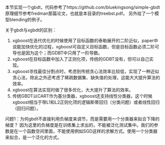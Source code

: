 本节实现一个gbdt，代码参考了https://github.com/bluekingsong/simple-gbdt 原理细节参考fredman那篇论文，也就是本目录的treebst.pdf。
另外给了一个模型blending的例子。

关于gbdt与xgbdt的区别：
1. xgboost在迭代优化的时候使用了目标函数的泰勒展开的二阶近似，paper中说能加快优化的过程，xgboost可自定义目标函数，但是目标函数必须二阶可导也是因为这个；而GDBT中只用了一阶导数。
2. xgboost在目标函数中加入了正则化项，传统的GDBT没有，但可以自己实现。
3. xgboost寻找最佳分割点时，考虑到传统贪心法效率比较低，实现了一种近似贪心法，除此之外还考虑了稀疏数据集、缺失值的处理，这能大大提升算法的效率。
4. xgboost在算法实现时做了很多优化，大大提升了算法的效率。
5. 传统GBDT以CART作为基分类器，xgboost还支持线性分类器，这个时候xgboost相当于带L1和L2正则化项的逻辑斯蒂回归（分类问题）或者线性回归（回归问题）。

问题1：为何gbdt不直接利用负梯度来调节，而是需要用一个分类器来拟合下降的梯度？
    因为这里的负梯度是在训练集上求出的，不能被泛化测试集中。我们的参数是在一个函数空间里面，不能使用例如SGD这样的求解方式。使用一个分类器来拟合，是一个泛化的方式。
